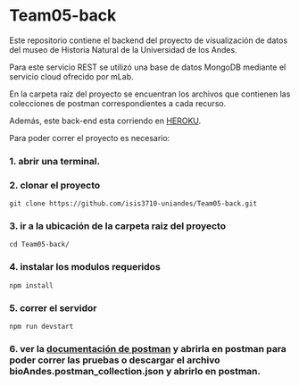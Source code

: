 # Team05-back

Este repositorio contiene el backend del proyecto de visualización de datos del museo de Historia Natural de la Universidad de los Andes.

Para este servicio REST se utilizó una base de datos MongoDB mediante el servicio cloud ofrecido por mLab.

En la carpeta raíz del proyecto se encuentran los archivos que contienen las colecciones de postman correspondientes a cada recurso.

Además, este back-end esta corriendo en [HEROKU](https://boiling-brushlands-27343.herokuapp.com/).

Para poder correr el proyecto es necesario:
### 1. abrir una terminal.
### 2. clonar el proyecto
~~~
git clone https://github.com/isis3710-uniandes/Team05-back.git
~~~
### 3. ir a la ubicación de la carpeta raiz del proyecto
~~~
cd Team05-back/
~~~
### 4. instalar los modulos requeridos
~~~
npm install
~~~
### 5. correr el servidor
~~~
npm run devstart
~~~
### 6. ver la [documentación de postman](https://documenter.getpostman.com/view/6824412/S11LsxcA) y abrirla en postman para poder correr las pruebas o descargar el archivo bioAndes.postman_collection.json y abrirlo en postman.
